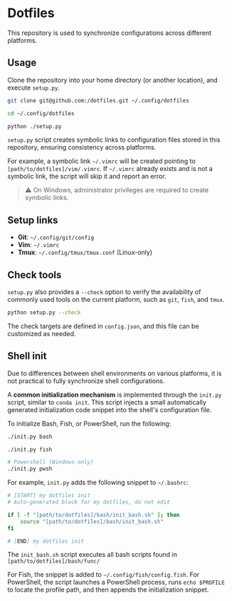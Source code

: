 # Dotfiles

This repository is used to synchronize configurations across different platforms.

## Usage

Clone the repository into your home directory (or another location), and execute `setup.py`.
```bash
git clone git@github.com:/dotfiles.git ~/.config/dotfiles

cd ~/.config/dotfiles

python ./setup.py
```

`setup.py` script creates symbolic links to configuration files stored in this repository, ensuring consistency across platforms.

For example, a symbolic link `~/.vimrc` will be created pointing to `[path/to/dotfiles]/vim/.vimrc`.
If `~/.vimrc` already exists and is not a symbolic link, the script will skip it and report an error.

> ⚠️ On Windows, administrator privileges are required to create symbolic links.

## Setup links

- **Git**: `~/.config/git/config`
- **Vim**: `~/.vimrc`
- **Tmux**: `~/.config/tmux/tmux.conf` (Linux-only)


## Check tools

`setup.py` also provides a `--check` option to verify the availability of commonly used tools on the current platform, such as `git`, `fish`, and `tmux`.

```bash
python setup.py --check
```

The check targets are defined in `config.json`, and this file can be customized as needed.

## Shell init

Due to differences between shell environments on various platforms, it is not practical to fully synchronize shell configurations.

A **common initialization mechanism** is implemented through the `init.py` script, similar to `conda init`. This script injects a small automatically generated initialization code snippet into the shell's configuration file.

To initialize Bash, Fish, or PowerShell, run the following:
```bash
./init.py bash

./init.py fish

# Powershell (Windows-only)
./init.py pwsh
```

For example, `init.py` adds the following snippet to `~/.bashrc`:
```bash
# [START] my dotfiles init
# Auto-generated block for my dotfiles, do not edit

if [ -f "[path/to/dotfiles]/bash/init_bash.sh" ]; then
    source "[path/to/dotfiles]/bash/init_bash.sh"
fi

# [END] my dotfiles init
```

The `init_bash.sh` script executes all bash scripts found in `[path/to/dotfiles]/bash/func/`

For Fish, the snippet is added to `~/.config/fish/config.fish`.
For PowerShell, the script launches a PowerShell process, runs `echo $PROFILE` to locate the profile path, and then appends the initialization snippet.
